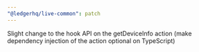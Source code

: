 ```yaml
---
"@ledgerhq/live-common": patch
---
```


Slight change to the hook API on the getDeviceInfo action (make dependency injection of the action optional on TypeScript)
